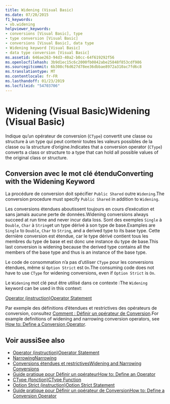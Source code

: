 ```yaml
---
title: Widening (Visual Basic)
ms.date: 07/20/2015
f1_keywords:
- vb.widening
helpviewer_keywords:
- conversions [Visual Basic], type
- type conversion [Visual Basic]
- conversions [Visual Basic], data type
- Widening keyword [Visual Basic]
- data type conversion [Visual Basic]
ms.assetid: 646ae263-94d3-40a2-b0cc-64f619292f56
ms.openlocfilehash: 3b9d1ec15c6c2000fb0842abe25848f853cdf986
ms.sourcegitcommit: 6b308cf6d627d78ee36dbbae8972a310ac7fd6c8
ms.translationtype: MT
ms.contentlocale: fr-FR
ms.lasthandoff: 01/23/2019
ms.locfileid: "54703706"
---
```

# <a name="widening-visual-basic"></a><span data-ttu-id="19260-102">Widening (Visual Basic)</span><span class="sxs-lookup"><span data-stu-id="19260-102">Widening (Visual Basic)</span></span>
<span data-ttu-id="19260-103">Indique qu’un opérateur de conversion (`CType`) convertit une classe ou structure à un type qui peut contenir toutes les valeurs possibles de la classe ou la structure d’origine.</span><span class="sxs-lookup"><span data-stu-id="19260-103">Indicates that a conversion operator (`CType`) converts a class or structure to a type that can hold all possible values of the original class or structure.</span></span>  
  
## <a name="converting-with-the-widening-keyword"></a><span data-ttu-id="19260-104">Conversion avec le mot clé étendu</span><span class="sxs-lookup"><span data-stu-id="19260-104">Converting with the Widening Keyword</span></span>  
 <span data-ttu-id="19260-105">La procédure de conversion doit spécifier `Public Shared` outre `Widening`.</span><span class="sxs-lookup"><span data-stu-id="19260-105">The conversion procedure must specify `Public Shared` in addition to `Widening`.</span></span>  
  
 <span data-ttu-id="19260-106">Les conversions étendues aboutissent toujours en cours d’exécution et sans jamais aucune perte de données.</span><span class="sxs-lookup"><span data-stu-id="19260-106">Widening conversions always succeed at run time and never incur data loss.</span></span> <span data-ttu-id="19260-107">Sont des exemples `Single` à `Double`, `Char` à `String`et un type dérivé à son type de base.</span><span class="sxs-lookup"><span data-stu-id="19260-107">Examples are `Single` to `Double`, `Char` to `String`, and a derived type to its base type.</span></span> <span data-ttu-id="19260-108">Cette dernière conversion est étendue, car le type dérivé contient tous les membres du type de base et est donc une instance du type de base.</span><span class="sxs-lookup"><span data-stu-id="19260-108">This last conversion is widening because the derived type contains all the members of the base type and thus is an instance of the base type.</span></span>  
  
 <span data-ttu-id="19260-109">Le code de consommation n’a pas d’utiliser `CType` pour les conversions étendues, même si `Option Strict` est `On`.</span><span class="sxs-lookup"><span data-stu-id="19260-109">The consuming code does not have to use `CType` for widening conversions, even if `Option Strict` is `On`.</span></span>  
  
 <span data-ttu-id="19260-110">Le `Widening` mot clé peut être utilisé dans ce contexte :</span><span class="sxs-lookup"><span data-stu-id="19260-110">The `Widening` keyword can be used in this context:</span></span>  
  
 [<span data-ttu-id="19260-111">Operator (instruction)</span><span class="sxs-lookup"><span data-stu-id="19260-111">Operator Statement</span></span>](../../../visual-basic/language-reference/statements/operator-statement.md)  
  
 <span data-ttu-id="19260-112">Par exemple des définitions d’étendues et restrictives des opérateurs de conversion, consultez [Comment : Définir un opérateur de Conversion](../../../visual-basic/programming-guide/language-features/procedures/how-to-define-a-conversion-operator.md).</span><span class="sxs-lookup"><span data-stu-id="19260-112">For example definitions of widening and narrowing conversion operators, see [How to: Define a Conversion Operator](../../../visual-basic/programming-guide/language-features/procedures/how-to-define-a-conversion-operator.md).</span></span>  
  
## <a name="see-also"></a><span data-ttu-id="19260-113">Voir aussi</span><span class="sxs-lookup"><span data-stu-id="19260-113">See also</span></span>
- [<span data-ttu-id="19260-114">Operator (instruction)</span><span class="sxs-lookup"><span data-stu-id="19260-114">Operator Statement</span></span>](../../../visual-basic/language-reference/statements/operator-statement.md)
- [<span data-ttu-id="19260-115">Narrowing</span><span class="sxs-lookup"><span data-stu-id="19260-115">Narrowing</span></span>](../../../visual-basic/language-reference/modifiers/narrowing.md)
- [<span data-ttu-id="19260-116">Conversions étendues et restrictives</span><span class="sxs-lookup"><span data-stu-id="19260-116">Widening and Narrowing Conversions</span></span>](../../../visual-basic/programming-guide/language-features/data-types/widening-and-narrowing-conversions.md)
- [<span data-ttu-id="19260-117">Guide pratique pour Définir un opérateur</span><span class="sxs-lookup"><span data-stu-id="19260-117">How to: Define an Operator</span></span>](../../../visual-basic/programming-guide/language-features/procedures/how-to-define-an-operator.md)
- [<span data-ttu-id="19260-118">CType (fonction)</span><span class="sxs-lookup"><span data-stu-id="19260-118">CType Function</span></span>](../../../visual-basic/language-reference/functions/ctype-function.md)
- [<span data-ttu-id="19260-119">Option Strict (instruction)</span><span class="sxs-lookup"><span data-stu-id="19260-119">Option Strict Statement</span></span>](../../../visual-basic/language-reference/statements/option-strict-statement.md)
- [<span data-ttu-id="19260-120">Guide pratique pour Définir un opérateur de Conversion</span><span class="sxs-lookup"><span data-stu-id="19260-120">How to: Define a Conversion Operator</span></span>](../../../visual-basic/programming-guide/language-features/procedures/how-to-define-a-conversion-operator.md)
